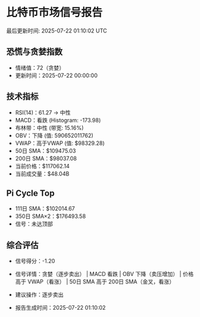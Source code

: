 # 比特币市场信号报告

最后更新时间: 2025-07-22 01:10:02 UTC

## 恐慌与贪婪指数
- 情绪值：72（贪婪）
- 更新时间：2025-07-22 00:00:00

## 技术指标
- RSI(14)：61.27 → 中性
- MACD：看跌 (Histogram: -173.98)
- 布林带：中性 (带宽: 15.16%)
- OBV：下降 (值: 590652011762)
- VWAP：高于VWAP (值: $98329.28)
- 50日 SMA：$109475.03
- 200日 SMA：$98037.08
- 当前价格：$117062.14
- 当前成交量：$48.04B

## Pi Cycle Top
- 111日 SMA：$102014.67
- 350日 SMA×2：$176493.58
- 信号：未达顶部

## 综合评估
- 信号得分：-1.20
- 信号详情：贪婪（逐步卖出） | MACD 看跌 | OBV 下降（卖压增加） | 价格高于 VWAP（看涨） | 50日 SMA 高于 200日 SMA（金叉，看涨）
- 建议操作：逐步卖出

- 报告生成时间：2025-07-22 01:10:02